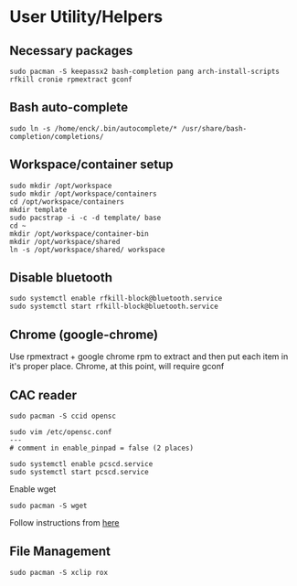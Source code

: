 # User Utility/Helpers

## Necessary packages
```
sudo pacman -S keepassx2 bash-completion pang arch-install-scripts rfkill cronie rpmextract gconf
```

## Bash auto-complete
```
sudo ln -s /home/enck/.bin/autocomplete/* /usr/share/bash-completion/completions/
```

## Workspace/container setup
```
sudo mkdir /opt/workspace
sudo mkdir /opt/workspace/containers
cd /opt/workspace/containers
mkdir template
sudo pacstrap -i -c -d template/ base
cd ~
mkdir /opt/workspace/container-bin
mkdir /opt/workspace/shared
ln -s /opt/workspace/shared/ workspace
```

## Disable bluetooth
```
sudo systemctl enable rfkill-block@bluetooth.service
sudo systemctl start rfkill-block@bluetooth.service
```

## Chrome (google-chrome)
Use rpmextract + google chrome rpm to extract and then put each item in it's proper place. Chrome, at this point, will require gconf

## CAC reader
```
sudo pacman -S ccid opensc
```

```
sudo vim /etc/opensc.conf
---
# comment in enable_pinpad = false (2 places)
```

```
sudo systemctl enable pcscd.service
sudo systemctl start pcscd.service
```

Enable wget
```
sudo pacman -S wget
```

Follow instructions from [here](https://github.com/enckse/howdoi/blob/master/software/chrome/dod-certs.md)

## File Management
```
sudo pacman -S xclip rox
```
